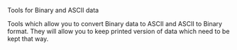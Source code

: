 Tools for Binary and ASCII data

Tools which allow you to convert Binary data to ASCII and ASCII to Binary format.
They will allow you to keep printed version of data which need to be kept that way.